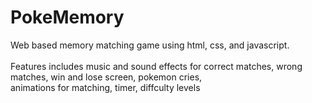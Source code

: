 # PokeMemory
Web based memory matching game using html, css, and javascript. <br/><br/>
Features includes music and sound effects for correct matches, wrong matches, win and lose screen, pokemon cries, <br/>
animations for matching, timer, diffculty levels


